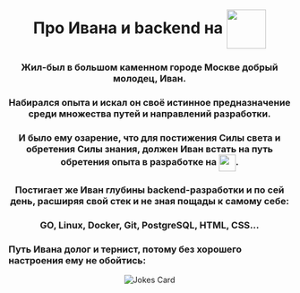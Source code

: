 <div id="header" align="center">
    <h1>Про Ивана и backend на <img src="https://cdn.jsdelivr.net/gh/devicons/devicon@latest/icons/go/go-original-wordmark.svg" width="70" height="70" align="center"/></h1>
    <h3>Жил-был в большом каменном городе Москве добрый молодец, Иван.</h3> 
    <h3>Набирался опыта и искал он своё истинное предназначение среди множества путей и направлений разработки.</h3>
    <h3>И было ему озарение, что для постижения Силы света и обретения Силы знания, должен Иван встать на путь обретения опыта в разработке на <img src="https://cdn.jsdelivr.net/gh/devicons/devicon@latest/icons/go/go-original-wordmark.svg" width="30" height="30" align="center"/>.</h3>
</div>

<div align="center">
    <h3>Постигает же Иван глубины backend-разработки и по сей день, расширяя свой стек и не зная пощады к самому себе:</h3>
    <h3>GO, Linux, Docker, Git, PostgreSQL, HTML, CSS...</h3>
</div>
<h3>Путь Ивана долог и тернист, потому без хорошего настроения ему не обойтись:</h3>

<div align="center">
    <img src="https://readme-jokes.vercel.app/api?hideBorder&theme=cobalt&qColor=%23944bcc&aColor=%23bbdb51" alt="Jokes Card" />
</div>

